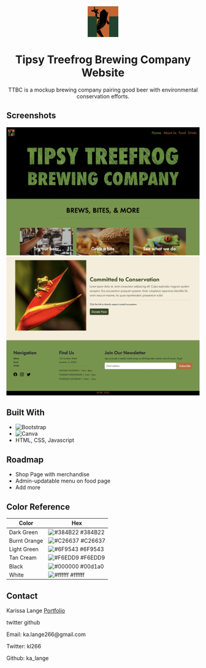 

<!-- PROJECT LOGO -->
<div align="center">
  <a href="https://github.com/ka_lange/ttbc">
    <img src="/Tfrog2.png" alt="Logo" width="80" height="80">
  </a>


# Tipsy Treefrog Brewing Company Website

TTBC is a mockup brewing company pairing good beer with environmental conservation efforts. 
</div>

## Screenshots

![Screenshot](/homepage.png)
![Screenshot](/conservation.png)

## Built With

- ![Bootstrap](https://img.shields.io/badge/bootstrap-%238511FA.svg?style=for-the-badge&logo=bootstrap&logoColor=white)
- ![Canva](https://img.shields.io/badge/Canva-%2300C4CC.svg?style=for-the-badge&logo=Canva&logoColor=white)
- HTML, CSS, Javascript
## Roadmap

- Shop Page with merchandise
- Admin-updatable menu on food page
- Add more 


## Color Reference

| Color             | Hex                                                                |
| ----------------- | ------------------------------------------------------------------ |
| Dark Green | ![#384B22](https://via.placeholder.com/10/384B22?text=+) #384B22 |
| Burnt Orange | ![#C26637](https://via.placeholder.com/10/C26637?text=+) #C26637 |
| Light Green | ![#6F9543](https://via.placeholder.com/10/6F9543?text=+) #6F9543 |
| Tan Cream| ![#F6EDD9](https://via.placeholder.com/10/F6EDD9?text=+) #F6EDD9 |
| Black | ![#000000](https://via.placeholder.com/10/000000?text=+) #00d1a0 |
| White| ![#ffffff](https://via.placeholder.com/10/ffffff?text=+) #ffffff |


## Contact

Karissa Lange 
[Portfolio](https://markdownlivepreview.com/)

twitter
github
<p>Email: ka.lange266@gmail.com</p>
<p>Twitter: kl266</p>
<p>Github: ka_lange</p>